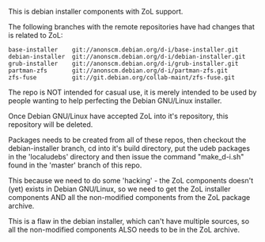 This is debian installer components with ZoL support.

The following branches with the remote repositories have
had changes that is related to ZoL:

    base-installer    git://anonscm.debian.org/d-i/base-installer.git
    debian-installer  git://anonscm.debian.org/d-i/debian-installer.git
    grub-installer    git://anonscm.debian.org/d-i/grub-installer.git
    partman-zfs       git://anonscm.debian.org/d-i/partman-zfs.git
    zfs-fuse          git://git.debian.org/collab-maint/zfs-fuse.git

The repo is NOT intended for casual use, it is merely intended to be
used by people wanting to help perfecting the Debian GNU/Linux installer.

Once Debian GNU/Linux have accepted ZoL into it's repository, this
repository will be deleted.


Packages needs to be created from all of these repos, then checkout
the debian-installer branch, cd into it's build directory, put the
udeb packages in the 'localudebs' directory and then issue the command
"make_d-i.sh" found in the 'master' branch of this repo.

This because we need to do some 'hacking' - the ZoL components doesn't
(yet) exists in Debian GNU/Linux, so we need to get the ZoL installer
components AND all the non-modified components from the ZoL package
archive.

This is a flaw in the debian installer, which can't have multiple sources,
so all the non-modified components ALSO needs to be in the ZoL archive.
